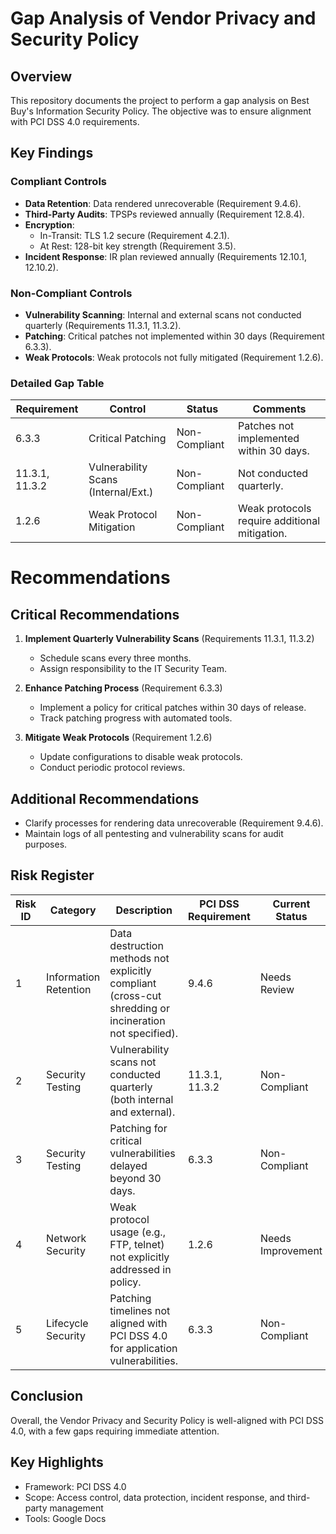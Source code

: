 # Gap Analysis of Vendor Privacy and Security Policy

## Overview
This repository documents the project to perform a gap analysis on Best Buy's Information Security Policy. The objective was to ensure alignment with PCI DSS 4.0 requirements.

## Key Findings
### **Compliant Controls**
- **Data Retention**: Data rendered unrecoverable (Requirement 9.4.6).
- **Third-Party Audits**: TPSPs reviewed annually (Requirement 12.8.4).
- **Encryption**:
  - In-Transit: TLS 1.2 secure (Requirement 4.2.1).
  - At Rest: 128-bit key strength (Requirement 3.5).
- **Incident Response**: IR plan reviewed annually (Requirements 12.10.1, 12.10.2).

### **Non-Compliant Controls**
- **Vulnerability Scanning**: Internal and external scans not conducted quarterly (Requirements 11.3.1, 11.3.2).
- **Patching**: Critical patches not implemented within 30 days (Requirement 6.3.3).
- **Weak Protocols**: Weak protocols not fully mitigated (Requirement 1.2.6).

### **Detailed Gap Table**

| **Requirement**    | **Control**                          | **Status**      | **Comments**                                       |
|---------------------|--------------------------------------|-----------------|---------------------------------------------------|
| 6.3.3              | Critical Patching                   | Non-Compliant   | Patches not implemented within 30 days.          |
| 11.3.1, 11.3.2     | Vulnerability Scans (Internal/Ext.) | Non-Compliant   | Not conducted quarterly.                         |
| 1.2.6              | Weak Protocol Mitigation            | Non-Compliant   | Weak protocols require additional mitigation.    |

# Recommendations

## Critical Recommendations
1. **Implement Quarterly Vulnerability Scans** (Requirements 11.3.1, 11.3.2)
   - Schedule scans every three months.
   - Assign responsibility to the IT Security Team.

2. **Enhance Patching Process** (Requirement 6.3.3)
   - Implement a policy for critical patches within 30 days of release.
   - Track patching progress with automated tools.

3. **Mitigate Weak Protocols** (Requirement 1.2.6)
   - Update configurations to disable weak protocols.
   - Conduct periodic protocol reviews.

## Additional Recommendations
- Clarify processes for rendering data unrecoverable (Requirement 9.4.6).
- Maintain logs of all pentesting and vulnerability scans for audit purposes.

  
## Risk Register
| Risk ID | Category          | Description                                                                | PCI DSS Requirement  | Current Status  | Potential Impact                                                | Mitigation/Action Plan                                            | Risk Owner        | Review Date |
|---------|-------------------|----------------------------------------------------------------------------|----------------------|-----------------|-----------------------------------------------------------------|-------------------------------------------------------------------|-------------------|-------------|
| 1       | Information Retention | Data destruction methods not explicitly compliant (cross-cut shredding or incineration not specified). | 9.4.6                | Needs Review    | Unauthorized data recovery could result in non-compliance and breaches. | Review and revise data destruction methods to align with PCI DSS 4.0. | Vendor/Best Buy   | TBD         |
| 2       | Security Testing   | Vulnerability scans not conducted quarterly (both internal and external). | 11.3.1, 11.3.2       | Non-Compliant   | Increased exposure to undetected vulnerabilities.              | Establish a schedule for quarterly vulnerability scans.            | Vendor IT Team    | TBD         |
| 3       | Security Testing   | Patching for critical vulnerabilities delayed beyond 30 days.             | 6.3.3                | Non-Compliant   | Higher risk of exploitation of known vulnerabilities.          | Implement a patch management system to prioritize critical updates. | Vendor IT Team    | TBD         |
| 4       | Network Security   | Weak protocol usage (e.g., FTP, telnet) not explicitly addressed in policy. | 1.2.6                | Needs Improvement | Data interception and unauthorized access risks.              | Update policies to eliminate weak protocols and enforce secure ones. | Vendor/Network    | TBD         |
| 5       | Lifecycle Security | Patching timelines not aligned with PCI DSS 4.0 for application vulnerabilities. | 6.3.3                | Non-Compliant   | Prolonged exposure to application risks.                        | Establish a process to patch vulnerabilities within the required timeframe. | Vendor IT Team    | TBD         |


## Conclusion
Overall, the Vendor Privacy and Security Policy is well-aligned with PCI DSS 4.0, with a few gaps requiring immediate attention.

## Key Highlights
- Framework: PCI DSS 4.0
- Scope: Access control, data protection, incident response, and third-party management
- Tools: Google Docs


